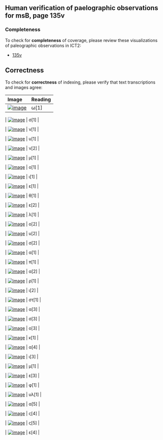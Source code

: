

## Human verification of paelographic observations for msB, page 135v

###  Completeness

To check for **completeness** of coverage, please review these visualizations of paleographic observations in ICT2:

-  [135v](http://www.homermultitext.org/ict2/?urn=urn:cite2:hmt:vbbifolio.v1:vb_135v_136r@0.2163,0.2336,0.01345,0.02415&urn=urn:cite2:hmt:vbbifolio.v1:vb_135v_136r@0.2292,0.2424,0.007922,0.01426&urn=urn:cite2:hmt:vbbifolio.v1:vb_135v_136r@0.2369,0.2421,0.006817,0.01484&urn=urn:cite2:hmt:vbbifolio.v1:vb_135v_136r@0.2447,0.2412,0.004422,0.01338&urn=urn:cite2:hmt:vbbifolio.v1:vb_135v_136r@0.2485,0.2424,0.005895,0.01309&urn=urn:cite2:hmt:vbbifolio.v1:vb_135v_136r@0.2544,0.2415,0.006080,0.01397&urn=urn:cite2:hmt:vbbifolio.v1:vb_135v_136r@0.2612,0.2421,0.004606,0.01135&urn=urn:cite2:hmt:vbbifolio.v1:vb_135v_136r@0.2662,0.2432,0.003685,0.009892&urn=urn:cite2:hmt:vbbifolio.v1:vb_135v_136r@0.2697,0.2392,0.006264,0.01629&urn=urn:cite2:hmt:vbbifolio.v1:vb_135v_136r@0.2749,0.2368,0.005343,0.01542&urn=urn:cite2:hmt:vbbifolio.v1:vb_135v_136r@0.2791,0.2389,0.005895,0.01600&urn=urn:cite2:hmt:vbbifolio.v1:vb_135v_136r@0.2833,0.2403,0.008106,0.01426&urn=urn:cite2:hmt:vbbifolio.v1:vb_135v_136r@0.2891,0.2418,0.005343,0.01251&urn=urn:cite2:hmt:vbbifolio.v1:vb_135v_136r@0.2942,0.2418,0.004422,0.01135&urn=urn:cite2:hmt:vbbifolio.v1:vb_135v_136r@0.2979,0.2424,0.005711,0.01018&urn=urn:cite2:hmt:vbbifolio.v1:vb_135v_136r@0.3036,0.2412,0.009211,0.01164&urn=urn:cite2:hmt:vbbifolio.v1:vb_135v_136r@0.3141,0.2424,0.008659,0.01077&urn=urn:cite2:hmt:vbbifolio.v1:vb_135v_136r@0.3207,0.2415,0.006632,0.01164&urn=urn:cite2:hmt:vbbifolio.v1:vb_135v_136r@0.3277,0.2432,0.004237,0.01280&urn=urn:cite2:hmt:vbbifolio.v1:vb_135v_136r@0.3316,0.2415,0.004606,0.01426&urn=urn:cite2:hmt:vbbifolio.v1:vb_135v_136r@0.3353,0.2427,0.007922,0.01135&urn=urn:cite2:hmt:vbbifolio.v1:vb_135v_136r@0.3429,0.2432,0.005158,0.009310&urn=urn:cite2:hmt:vbbifolio.v1:vb_135v_136r@0.3486,0.2429,0.005158,0.01018&urn=urn:cite2:hmt:vbbifolio.v1:vb_135v_136r@0.3539,0.2427,0.004606,0.01106&urn=urn:cite2:hmt:vbbifolio.v1:vb_135v_136r@0.3581,0.2269,0.008290,0.03113&urn=urn:cite2:hmt:vbbifolio.v1:vb_135v_136r@0.3653,0.2415,0.005895,0.01106&urn=urn:cite2:hmt:vbbifolio.v1:vb_135v_136r@0.3714,0.2421,0.004237,0.009601&urn=urn:cite2:hmt:vbbifolio.v1:vb_135v_136r@0.3751,0.2427,0.006448,0.01251&urn=urn:cite2:hmt:vbbifolio.v1:vb_135v_136r@0.3815,0.2403,0.006817,0.01077&urn=urn:cite2:hmt:vbbifolio.v1:vb_135v_136r@0.3891,0.2395,0.007553,0.01746&urn=urn:cite2:hmt:vbbifolio.v1:vb_135v_136r@0.3963,0.2400,0.007369,0.01833&urn=urn:cite2:hmt:vbbifolio.v1:vb_135v_136r@0.4025,0.2406,0.006264,0.01338&urn=urn:cite2:hmt:vbbifolio.v1:vb_135v_136r@0.4090,0.2406,0.005343,0.01426&urn=urn:cite2:hmt:vbbifolio.v1:vb_135v_136r@0.4132,0.2397,0.006632,0.01426&urn=urn:cite2:hmt:vbbifolio.v1:vb_135v_136r@0.4186,0.2383,0.005527,0.01338)

## Correctness

To check for **correctness** of indexing, please verify that text transcriptions and images agree:

| Image     | Reading     |
| :------------- | :------------- |
| [![image](http://www.homermultitext.org/iipsrv?OBJ=IIP,1.0&FIF=/project/homer/pyramidal/deepzoom/hmt/vbbifolio/v1/vb_135v_136r.tif&RGN=0.2163,0.2336,0.01345,0.02415&WID=100&CVT=JPEG)](http://www.homermultitext.org/ict2/?urn=urn:cite2:hmt:vbbifolio.v1:vb_135v_136r@0.2163,0.2336,0.01345,0.02415) | ω[1] | 

| [![image](http://www.homermultitext.org/iipsrv?OBJ=IIP,1.0&FIF=/project/homer/pyramidal/deepzoom/hmt/vbbifolio/v1/vb_135v_136r.tif&RGN=0.2292,0.2424,0.007922,0.01426&WID=100&CVT=JPEG)](http://www.homermultitext.org/ict2/?urn=urn:cite2:hmt:vbbifolio.v1:vb_135v_136r@0.2292,0.2424,0.007922,0.01426) | σ[1] | 

| [![image](http://www.homermultitext.org/iipsrv?OBJ=IIP,1.0&FIF=/project/homer/pyramidal/deepzoom/hmt/vbbifolio/v1/vb_135v_136r.tif&RGN=0.2369,0.2421,0.006817,0.01484&WID=100&CVT=JPEG)](http://www.homermultitext.org/ict2/?urn=urn:cite2:hmt:vbbifolio.v1:vb_135v_136r@0.2369,0.2421,0.006817,0.01484) | ν[1] | 

| [![image](http://www.homermultitext.org/iipsrv?OBJ=IIP,1.0&FIF=/project/homer/pyramidal/deepzoom/hmt/vbbifolio/v1/vb_135v_136r.tif&RGN=0.2447,0.2412,0.004422,0.01338&WID=100&CVT=JPEG)](http://www.homermultitext.org/ict2/?urn=urn:cite2:hmt:vbbifolio.v1:vb_135v_136r@0.2447,0.2412,0.004422,0.01338) | υ[1] | 

| [![image](http://www.homermultitext.org/iipsrv?OBJ=IIP,1.0&FIF=/project/homer/pyramidal/deepzoom/hmt/vbbifolio/v1/vb_135v_136r.tif&RGN=0.2485,0.2424,0.005895,0.01309&WID=100&CVT=JPEG)](http://www.homermultitext.org/ict2/?urn=urn:cite2:hmt:vbbifolio.v1:vb_135v_136r@0.2485,0.2424,0.005895,0.01309) | ν[2] | 

| [![image](http://www.homermultitext.org/iipsrv?OBJ=IIP,1.0&FIF=/project/homer/pyramidal/deepzoom/hmt/vbbifolio/v1/vb_135v_136r.tif&RGN=0.2544,0.2415,0.006080,0.01397&WID=100&CVT=JPEG)](http://www.homermultitext.org/ict2/?urn=urn:cite2:hmt:vbbifolio.v1:vb_135v_136r@0.2544,0.2415,0.006080,0.01397) | μ[1] | 

| [![image](http://www.homermultitext.org/iipsrv?OBJ=IIP,1.0&FIF=/project/homer/pyramidal/deepzoom/hmt/vbbifolio/v1/vb_135v_136r.tif&RGN=0.2612,0.2421,0.004606,0.01135&WID=100&CVT=JPEG)](http://www.homermultitext.org/ict2/?urn=urn:cite2:hmt:vbbifolio.v1:vb_135v_136r@0.2612,0.2421,0.004606,0.01135) | ο[1] | 

| [![image](http://www.homermultitext.org/iipsrv?OBJ=IIP,1.0&FIF=/project/homer/pyramidal/deepzoom/hmt/vbbifolio/v1/vb_135v_136r.tif&RGN=0.2662,0.2432,0.003685,0.009892&WID=100&CVT=JPEG)](http://www.homermultitext.org/ict2/?urn=urn:cite2:hmt:vbbifolio.v1:vb_135v_136r@0.2662,0.2432,0.003685,0.009892) | ι[1] | 

| [![image](http://www.homermultitext.org/iipsrv?OBJ=IIP,1.0&FIF=/project/homer/pyramidal/deepzoom/hmt/vbbifolio/v1/vb_135v_136r.tif&RGN=0.2697,0.2392,0.006264,0.01629&WID=100&CVT=JPEG)](http://www.homermultitext.org/ict2/?urn=urn:cite2:hmt:vbbifolio.v1:vb_135v_136r@0.2697,0.2392,0.006264,0.01629) | ε[1] | 

| [![image](http://www.homermultitext.org/iipsrv?OBJ=IIP,1.0&FIF=/project/homer/pyramidal/deepzoom/hmt/vbbifolio/v1/vb_135v_136r.tif&RGN=0.2749,0.2368,0.005343,0.01542&WID=100&CVT=JPEG)](http://www.homermultitext.org/ict2/?urn=urn:cite2:hmt:vbbifolio.v1:vb_135v_136r@0.2749,0.2368,0.005343,0.01542) | θ[1] | 

| [![image](http://www.homermultitext.org/iipsrv?OBJ=IIP,1.0&FIF=/project/homer/pyramidal/deepzoom/hmt/vbbifolio/v1/vb_135v_136r.tif&RGN=0.2791,0.2389,0.005895,0.01600&WID=100&CVT=JPEG)](http://www.homermultitext.org/ict2/?urn=urn:cite2:hmt:vbbifolio.v1:vb_135v_136r@0.2791,0.2389,0.005895,0.01600) | ε[2] | 

| [![image](http://www.homermultitext.org/iipsrv?OBJ=IIP,1.0&FIF=/project/homer/pyramidal/deepzoom/hmt/vbbifolio/v1/vb_135v_136r.tif&RGN=0.2833,0.2403,0.008106,0.01426&WID=100&CVT=JPEG)](http://www.homermultitext.org/ict2/?urn=urn:cite2:hmt:vbbifolio.v1:vb_135v_136r@0.2833,0.2403,0.008106,0.01426) | λ[1] | 

| [![image](http://www.homermultitext.org/iipsrv?OBJ=IIP,1.0&FIF=/project/homer/pyramidal/deepzoom/hmt/vbbifolio/v1/vb_135v_136r.tif&RGN=0.2891,0.2418,0.005343,0.01251&WID=100&CVT=JPEG)](http://www.homermultitext.org/ict2/?urn=urn:cite2:hmt:vbbifolio.v1:vb_135v_136r@0.2891,0.2418,0.005343,0.01251) | ο[2] | 

| [![image](http://www.homermultitext.org/iipsrv?OBJ=IIP,1.0&FIF=/project/homer/pyramidal/deepzoom/hmt/vbbifolio/v1/vb_135v_136r.tif&RGN=0.2942,0.2418,0.004422,0.01135&WID=100&CVT=JPEG)](http://www.homermultitext.org/ict2/?urn=urn:cite2:hmt:vbbifolio.v1:vb_135v_136r@0.2942,0.2418,0.004422,0.01135) | υ[2] | 

| [![image](http://www.homermultitext.org/iipsrv?OBJ=IIP,1.0&FIF=/project/homer/pyramidal/deepzoom/hmt/vbbifolio/v1/vb_135v_136r.tif&RGN=0.2979,0.2424,0.005711,0.01018&WID=100&CVT=JPEG)](http://www.homermultitext.org/ict2/?urn=urn:cite2:hmt:vbbifolio.v1:vb_135v_136r@0.2979,0.2424,0.005711,0.01018) | σ[2] | 

| [![image](http://www.homermultitext.org/iipsrv?OBJ=IIP,1.0&FIF=/project/homer/pyramidal/deepzoom/hmt/vbbifolio/v1/vb_135v_136r.tif&RGN=0.3036,0.2412,0.009211,0.01164&WID=100&CVT=JPEG)](http://www.homermultitext.org/ict2/?urn=urn:cite2:hmt:vbbifolio.v1:vb_135v_136r@0.3036,0.2412,0.009211,0.01164) | α[1] | 

| [![image](http://www.homermultitext.org/iipsrv?OBJ=IIP,1.0&FIF=/project/homer/pyramidal/deepzoom/hmt/vbbifolio/v1/vb_135v_136r.tif&RGN=0.3141,0.2424,0.008659,0.01077&WID=100&CVT=JPEG)](http://www.homermultitext.org/ict2/?urn=urn:cite2:hmt:vbbifolio.v1:vb_135v_136r@0.3141,0.2424,0.008659,0.01077) | π[1] | 

| [![image](http://www.homermultitext.org/iipsrv?OBJ=IIP,1.0&FIF=/project/homer/pyramidal/deepzoom/hmt/vbbifolio/v1/vb_135v_136r.tif&RGN=0.3207,0.2415,0.006632,0.01164&WID=100&CVT=JPEG)](http://www.homermultitext.org/ict2/?urn=urn:cite2:hmt:vbbifolio.v1:vb_135v_136r@0.3207,0.2415,0.006632,0.01164) | α[2] | 

| [![image](http://www.homermultitext.org/iipsrv?OBJ=IIP,1.0&FIF=/project/homer/pyramidal/deepzoom/hmt/vbbifolio/v1/vb_135v_136r.tif&RGN=0.3277,0.2432,0.004237,0.01280&WID=100&CVT=JPEG)](http://www.homermultitext.org/ict2/?urn=urn:cite2:hmt:vbbifolio.v1:vb_135v_136r@0.3277,0.2432,0.004237,0.01280) | ρ[1] | 

| [![image](http://www.homermultitext.org/iipsrv?OBJ=IIP,1.0&FIF=/project/homer/pyramidal/deepzoom/hmt/vbbifolio/v1/vb_135v_136r.tif&RGN=0.3316,0.2415,0.004606,0.01426&WID=100&CVT=JPEG)](http://www.homermultitext.org/ict2/?urn=urn:cite2:hmt:vbbifolio.v1:vb_135v_136r@0.3316,0.2415,0.004606,0.01426) | ι[2] | 

| [![image](http://www.homermultitext.org/iipsrv?OBJ=IIP,1.0&FIF=/project/homer/pyramidal/deepzoom/hmt/vbbifolio/v1/vb_135v_136r.tif&RGN=0.3353,0.2427,0.007922,0.01135&WID=100&CVT=JPEG)](http://www.homermultitext.org/ict2/?urn=urn:cite2:hmt:vbbifolio.v1:vb_135v_136r@0.3353,0.2427,0.007922,0.01135) | στ[1] | 

| [![image](http://www.homermultitext.org/iipsrv?OBJ=IIP,1.0&FIF=/project/homer/pyramidal/deepzoom/hmt/vbbifolio/v1/vb_135v_136r.tif&RGN=0.3429,0.2432,0.005158,0.009310&WID=100&CVT=JPEG)](http://www.homermultitext.org/ict2/?urn=urn:cite2:hmt:vbbifolio.v1:vb_135v_136r@0.3429,0.2432,0.005158,0.009310) | α[3] | 

| [![image](http://www.homermultitext.org/iipsrv?OBJ=IIP,1.0&FIF=/project/homer/pyramidal/deepzoom/hmt/vbbifolio/v1/vb_135v_136r.tif&RGN=0.3486,0.2429,0.005158,0.01018&WID=100&CVT=JPEG)](http://www.homermultitext.org/ict2/?urn=urn:cite2:hmt:vbbifolio.v1:vb_135v_136r@0.3486,0.2429,0.005158,0.01018) | σ[3] | 

| [![image](http://www.homermultitext.org/iipsrv?OBJ=IIP,1.0&FIF=/project/homer/pyramidal/deepzoom/hmt/vbbifolio/v1/vb_135v_136r.tif&RGN=0.3539,0.2427,0.004606,0.01106&WID=100&CVT=JPEG)](http://www.homermultitext.org/ict2/?urn=urn:cite2:hmt:vbbifolio.v1:vb_135v_136r@0.3539,0.2427,0.004606,0.01106) | ο[3] | 

| [![image](http://www.homermultitext.org/iipsrv?OBJ=IIP,1.0&FIF=/project/homer/pyramidal/deepzoom/hmt/vbbifolio/v1/vb_135v_136r.tif&RGN=0.3581,0.2269,0.008290,0.03113&WID=100&CVT=JPEG)](http://www.homermultitext.org/ict2/?urn=urn:cite2:hmt:vbbifolio.v1:vb_135v_136r@0.3581,0.2269,0.008290,0.03113) | κ[1] | 

| [![image](http://www.homermultitext.org/iipsrv?OBJ=IIP,1.0&FIF=/project/homer/pyramidal/deepzoom/hmt/vbbifolio/v1/vb_135v_136r.tif&RGN=0.3653,0.2415,0.005895,0.01106&WID=100&CVT=JPEG)](http://www.homermultitext.org/ict2/?urn=urn:cite2:hmt:vbbifolio.v1:vb_135v_136r@0.3653,0.2415,0.005895,0.01106) | α[4] | 

| [![image](http://www.homermultitext.org/iipsrv?OBJ=IIP,1.0&FIF=/project/homer/pyramidal/deepzoom/hmt/vbbifolio/v1/vb_135v_136r.tif&RGN=0.3714,0.2421,0.004237,0.009601&WID=100&CVT=JPEG)](http://www.homermultitext.org/ict2/?urn=urn:cite2:hmt:vbbifolio.v1:vb_135v_136r@0.3714,0.2421,0.004237,0.009601) | ι[3] | 

| [![image](http://www.homermultitext.org/iipsrv?OBJ=IIP,1.0&FIF=/project/homer/pyramidal/deepzoom/hmt/vbbifolio/v1/vb_135v_136r.tif&RGN=0.3751,0.2427,0.006448,0.01251&WID=100&CVT=JPEG)](http://www.homermultitext.org/ict2/?urn=urn:cite2:hmt:vbbifolio.v1:vb_135v_136r@0.3751,0.2427,0.006448,0.01251) | μ[1] | 

| [![image](http://www.homermultitext.org/iipsrv?OBJ=IIP,1.0&FIF=/project/homer/pyramidal/deepzoom/hmt/vbbifolio/v1/vb_135v_136r.tif&RGN=0.3815,0.2403,0.006817,0.01077&WID=100&CVT=JPEG)](http://www.homermultitext.org/ict2/?urn=urn:cite2:hmt:vbbifolio.v1:vb_135v_136r@0.3815,0.2403,0.006817,0.01077) | ε[3] | 

| [![image](http://www.homermultitext.org/iipsrv?OBJ=IIP,1.0&FIF=/project/homer/pyramidal/deepzoom/hmt/vbbifolio/v1/vb_135v_136r.tif&RGN=0.3891,0.2395,0.007553,0.01746&WID=100&CVT=JPEG)](http://www.homermultitext.org/ict2/?urn=urn:cite2:hmt:vbbifolio.v1:vb_135v_136r@0.3891,0.2395,0.007553,0.01746) | φ[1] | 

| [![image](http://www.homermultitext.org/iipsrv?OBJ=IIP,1.0&FIF=/project/homer/pyramidal/deepzoom/hmt/vbbifolio/v1/vb_135v_136r.tif&RGN=0.3963,0.2400,0.007369,0.01833&WID=100&CVT=JPEG)](http://www.homermultitext.org/ict2/?urn=urn:cite2:hmt:vbbifolio.v1:vb_135v_136r@0.3963,0.2400,0.007369,0.01833) | υλ[1] | 

| [![image](http://www.homermultitext.org/iipsrv?OBJ=IIP,1.0&FIF=/project/homer/pyramidal/deepzoom/hmt/vbbifolio/v1/vb_135v_136r.tif&RGN=0.4025,0.2406,0.006264,0.01338&WID=100&CVT=JPEG)](http://www.homermultitext.org/ict2/?urn=urn:cite2:hmt:vbbifolio.v1:vb_135v_136r@0.4025,0.2406,0.006264,0.01338) | α[5] | 

| [![image](http://www.homermultitext.org/iipsrv?OBJ=IIP,1.0&FIF=/project/homer/pyramidal/deepzoom/hmt/vbbifolio/v1/vb_135v_136r.tif&RGN=0.4090,0.2406,0.005343,0.01426&WID=100&CVT=JPEG)](http://www.homermultitext.org/ict2/?urn=urn:cite2:hmt:vbbifolio.v1:vb_135v_136r@0.4090,0.2406,0.005343,0.01426) | ς[4] | 

| [![image](http://www.homermultitext.org/iipsrv?OBJ=IIP,1.0&FIF=/project/homer/pyramidal/deepzoom/hmt/vbbifolio/v1/vb_135v_136r.tif&RGN=0.4132,0.2397,0.006632,0.01426&WID=100&CVT=JPEG)](http://www.homermultitext.org/ict2/?urn=urn:cite2:hmt:vbbifolio.v1:vb_135v_136r@0.4132,0.2397,0.006632,0.01426) | ς[5] | 

| [![image](http://www.homermultitext.org/iipsrv?OBJ=IIP,1.0&FIF=/project/homer/pyramidal/deepzoom/hmt/vbbifolio/v1/vb_135v_136r.tif&RGN=0.4186,0.2383,0.005527,0.01338&WID=100&CVT=JPEG)](http://www.homermultitext.org/ict2/?urn=urn:cite2:hmt:vbbifolio.v1:vb_135v_136r@0.4186,0.2383,0.005527,0.01338) | ε[4] | 

